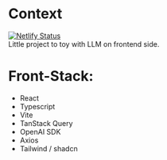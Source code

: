 # Context

[![Netlify Status](https://api.netlify.com/api/v1/badges/f7ea478d-cfcd-4e24-af1c-e0918ba000e0/deploy-status)](https://app.netlify.com/projects/pokeforge/deploys)
<br>
Little project to toy with LLM on frontend side.

# Front-Stack:

- React
- Typescript
- Vite
- TanStack Query
- OpenAI SDK
- Axios
- Tailwind / shadcn

